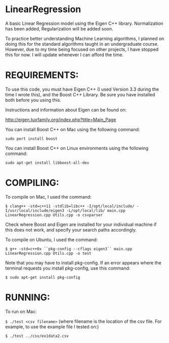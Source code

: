 # LinearRegression

A basic Linear Regression model using the Eigen C++ library.
Normalization has been added, Regularization will be added soon. 

To practice better understanding Machine Learning algorithms, I planned on doing this for the standard algorithms taught in an undergraduate course. 
However, due to my time being focused on other projects, I have stopped this for now. I will update whenever I can afford the time. 


REQUIREMENTS:
==========

To use this code, you must have Eigen C++ (I used Version 3.3 during the time I wrote this), and the Boost C++ Library. Be sure you 
have installed both before you using this. 

Instructions and information about Eigen can be found on:

http://eigen.tuxfamily.org/index.php?title=Main_Page

You can install Boost C++ on Mac using the following command:

`sudo port install boost`

You can install Boost C++ on Linux environments using the following command:

`sudo apt-get install libboost-all-dev`

COMPILING:
==========
To compile on Mac, I used the command:

`$ clang++ -std=c++11 -stdlib=libc++ -I/opt/local/include/ -I/usr/local/include/eigen3 -L/opt/local/lib/ main.cpp LinearRegression.cpp Utils.cpp -o csvparser`

Check where Boost and Eigen are installed for your individual machine if this does not work, and specify your search paths accordingly.

To compile on Ubuntu, I used the command:



`$ g++ -std=c++0x ``pkg-config --cflags eigen3`` main.cpp LinearRegression.cpp Utils.cpp -o test`

Note that you may have to install pkg-config. If an error appears where the terminal requests you install pkg-config, use this command:

`$ sudo apt-get install pkg-config`

RUNNING:
=======
To run on Mac:

`$ ./test <csv filename>`
(where filename is the location of the csv file. For example, to use the example file I tested on:)

`$ ./test ../csv/ex1data2.csv`
